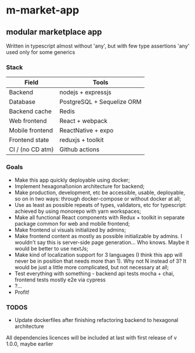 # m-market-app

## modular marketplace app

Written in typescript almost without 'any', but with few type assertions
'any' used only for some generics

### Stack
| Field | Tools |
| --- | --- |
| Backend | nodejs + expressjs |
| Database | PostgreSQL + Sequelize ORM |
| Backend cache | Redis |
| Web frontend | React + webpack |
| Mobile frontend | ReactNative + expo |
| Frontend state | reduxjs + toolkit |
| CI / (no CD atm) | Github actions |

### Goals
- Make this app quickly deployable using docker;
- Implement hexagonal\onion architecture for backend;
- Make production, development, etc be accessible, usable, deployable, so on in two ways: through docker-compose or without docker at all;
- Use as least as possible repeats of types, validators, etc for typescript: achieved by using monorepo with yarn workspaces;
- Make all functional React components with Redux + toolkit in separate package common for web and mobile frontend;
- Make frontend ui visuals initialized by admins;
- Make frontend content as mostly as possible initializable by admins. I wouldn't say this is server-side page generation... Who knows. Maybe it would be better to use nextJs;
- Make kind of localization support for 3 languages (I think this app will never be in position that needs more than 1). Why not N instead of 3? It would be just a little more complicated, but not necessary at all;
- Test everything with something - backend api tests mocha + chai, frontend tests mostly e2e via cypress
- ?...
- Profit!

### TODOS
- Update dockerfiles after finishing refactoring backend to hexagonal architecture


All dependencies licences will be included at last with first release of v 1.0.0, maybe earlier
